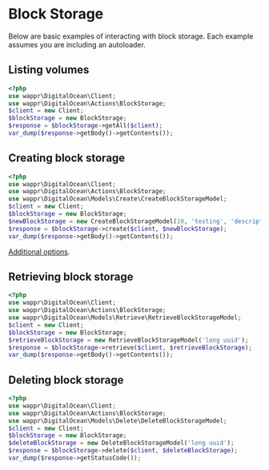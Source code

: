 # Block Storage

Below are basic examples of interacting with block storage. Each example assumes you are including an autoloader.

## Listing volumes

```php
<?php
use wappr\DigitalOcean\Client;
use wappr\DigitalOcean\Actions\BlockStorage;
$client = new Client;
$blockStorage = new BlockStorage;
$response = $blockStorage->getAll($client);
var_dump($response->getBody()->getContents());
```

## Creating block storage

```php
<?php
use wappr\DigitalOcean\Client;
use wappr\DigitalOcean\Actions\BlockStorage;
use wappr\DigitalOcean\Models\Create\CreateBlockStorageModel;
$client = new Client;
$blockStorage = new BlockStorage;
$newBlockStorage = new CreateBlockStorageModel(10, 'testing', 'description', 'nyc1');
$response = $blockStorage->create($client, $newBlockStorage);
var_dump($response->getBody()->getContents());
```

[Additional options](properties/block-storage.md).

## Retrieving block storage

```php
<?php
use wappr\DigitalOcean\Client;
use wappr\DigitalOcean\Actions\BlockStorage;
use wappr\DigitalOcean\Models\Retrieve\RetrieveBlockStorageModel;
$client = new Client;
$blockStorage = new BlockStorage;
$retrieveBlockStorage = new RetrieveBlockStorageModel('long uuid');
$response = $blockStorage->retrieve($client, $retrieveBlockStorage);
var_dump($response->getBody()->getContents());
```

## Deleting block storage

```php
<?php
use wappr\DigitalOcean\Client;
use wappr\DigitalOcean\Actions\BlockStorage;
use wappr\DigitalOcean\Models\Delete\DeleteBlockStorageModel;
$client = new Client;
$blockStorage = new BlockStorage;
$deleteBlockStorage = new DeleteBlockStorageModel('long uuid');
$response = $blockStorage->delete($client, $deleteBlockStorage);
var_dump($response->getStatusCode());
```
